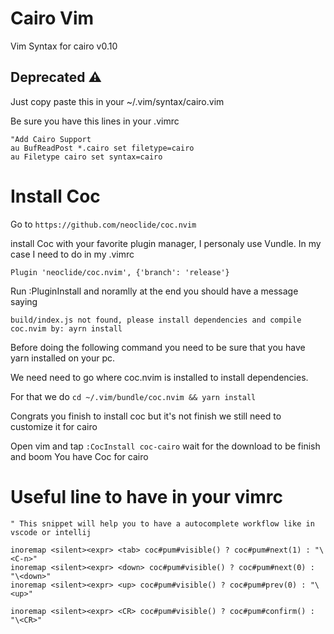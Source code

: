 # Cairo Vim
Vim Syntax for cairo v0.10

## Deprecated ⚠️

Just copy paste this in your ~/.vim/syntax/cairo.vim

Be sure you have this lines in your .vimrc

```vim
"Add Cairo Support
au BufReadPost *.cairo set filetype=cairo
au Filetype cairo set syntax=cairo
```

# Install Coc

Go to 
``https://github.com/neoclide/coc.nvim``

install Coc with your favorite plugin manager, I personaly use Vundle.
In my case I need to do in my .vimrc

``Plugin 'neoclide/coc.nvim', {'branch': 'release'}``

Run :PluginInstall and noramlly at the end you should have a message saying

```shell
build/index.js not found, please install dependencies and compile coc.nvim by: ayrn install
```

Before doing the following command you need to be sure that you have yarn installed on your pc.

We need need to go where coc.nvim is installed to install dependencies.

For that we do ``cd ~/.vim/bundle/coc.nvim && yarn install``

Congrats you finish to install coc but it's not finish we still need to customize it for cairo

Open vim and tap ``:CocInstall coc-cairo`` wait for the download to be finish
and boom You have Coc for cairo

# Useful line to have in your vimrc 

```vim
" This snippet will help you to have a autocomplete workflow like in vscode or intellij

inoremap <silent><expr> <tab> coc#pum#visible() ? coc#pum#next(1) : "\<C-n>"
inoremap <silent><expr> <down> coc#pum#visible() ? coc#pum#next(0) : "\<down>"
inoremap <silent><expr> <up> coc#pum#visible() ? coc#pum#prev(0) : "\<up>"

inoremap <silent><expr> <CR> coc#pum#visible() ? coc#pum#confirm() : "\<CR>"
```
